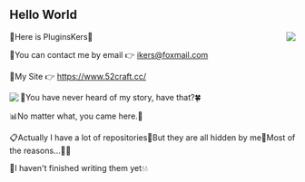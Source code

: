 ## Hello World ##

<a href="https://github.com/PluginsKers"><img align="right" src="https://github-readme-stats.vercel.app/api?username=PluginsKers&hide_title=true&theme=gruvbox" /></a>

📗Here is PluginsKers👋

📘You can contact me by email 👉 ikers@foxmail.com

📒My Site 👉 https://www.52craft.cc/


<a href="https://github.com/PluginsKers?tab=repositories"><img align="left" src="https://github-readme-stats.vercel.app/api/top-langs/?username=PluginsKers&layout=compact&theme=gruvbox" /></a>



📝You have never heard of my story, have that?🍀

📊No matter what, you came here.💫

📋Actually I have a lot of repositories🌚But they are all hidden by me🌚Most of the reasons...🌚🌚

📕I haven't finished writing them yet💧💧
